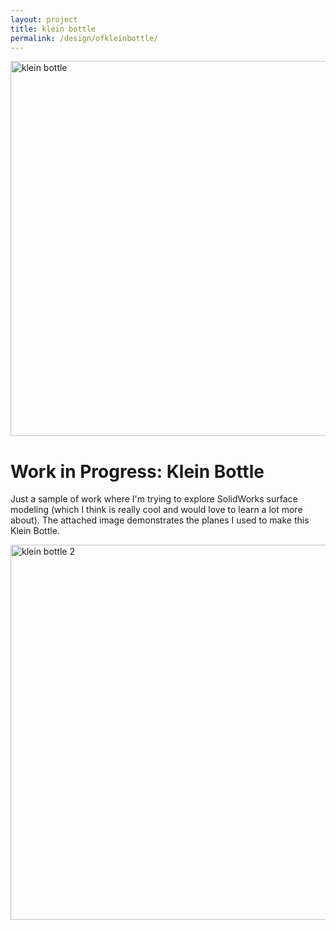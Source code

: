 ```yaml
---
layout: project
title: klein bottle
permalink: /design/ofkleinbottle/
---
```

<img src="../../assets/images/klein+bottle+wo+planes.png" alt="klein bottle" width="600"/>

# Work in Progress: Klein Bottle

Just a sample of work where I'm trying to explore SolidWorks surface modeling (which I think is really cool and would love to learn a lot more about). The attached image demonstrates the planes I used to make this Klein Bottle.

<img src="../../assets/images/kleinbottle+planes.jpg" alt="klein bottle 2" width="600"/>